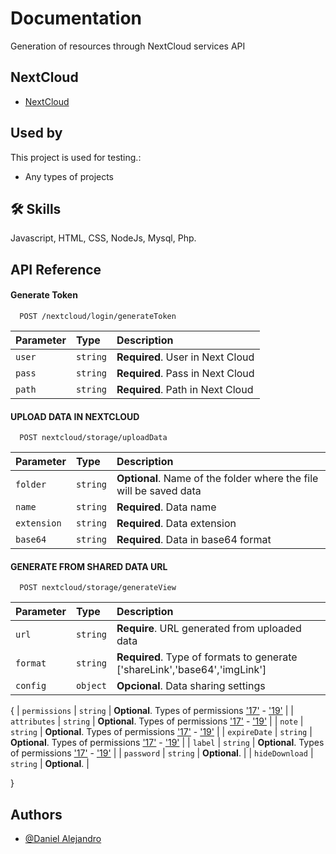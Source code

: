 
# Documentation

Generation of resources through NextCloud services API

## NextCloud

 - [NextCloud](http://104.254.244.123:8080/)
 
## Used by

This project is used for testing.:

- Any types of projects


## 🛠 Skills
Javascript, HTML, CSS, NodeJs, Mysql, Php.


## API Reference

#### Generate Token

```http
  POST /nextcloud/login/generateToken
```

| Parameter | Type     | Description                |
| :-------- | :------- | :------------------------- |
| `user` | `string` | **Required**. User in Next Cloud |
| `pass` | `string` | **Required**. Pass in Next Cloud |
| `path` | `string` | **Required**. Path in Next Cloud |

#### UPLOAD DATA IN NEXTCLOUD

```http
  POST nextcloud/storage/uploadData
```

| Parameter | Type     | Description                       |
| :-------- | :------- | :-------------------------------- |
| `folder`      | `string` | **Optional**. Name of the folder where the file will be saved data  |
| `name`      | `string` | **Required**. Data name  |
| `extension`      | `string` | **Required**. Data extension  |
| `base64`      | `string` | **Required**. Data in base64 format  |


#### GENERATE FROM SHARED DATA URL

```http
  POST nextcloud/storage/generateView
```

| Parameter | Type     | Description                       |
| :-------- | :------- | :-------------------------------- |
| `url`      | `string` | **Require**. URL generated from uploaded data  |
| `format`      | `string` | **Required**. Type of formats to generate ['shareLink','base64','imgLink']  |
| `config`      | `object` | **Opcional**. Data sharing settings  |
{
    | `permissions`     | `string` | **Optional**. Types of permissions ['17'](Read) - ['19'](Edit)  |
    | `attributes`      | `string` | **Optional**. Types of permissions ['17'](Read) - ['19'](Edit)  |
    | `note`      | `string` | **Optional**. Types of permissions ['17'](Read) - ['19'](Edit)  |
    | `expireDate`      | `string` | **Optional**. Types of permissions ['17'](Read) - ['19'](Edit)  |
    | `label`      | `string` | **Optional**. Types of permissions ['17'](Read) - ['19'](Edit)  |
    | `password`      | `string` | **Optional**.  |
    | `hideDownload`      | `string` | **Optional**.   |
    
}






## Authors

- [@Daniel Alejandro](https://github.com/GalacticMalware)
